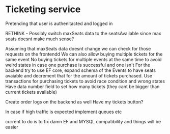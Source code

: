 # Ticketing service

Pretending that user is authenitacted and logged in

RETHINK - Possibly switch maxSeats data to the seatsAvailable since max seats doesnt make much sense?

Assuming that maxSeats data doesnt change we can check for those requests on the frontendd
We can also allow buying multiple tickets for the same event
No buying tickets for multiple events at the same time to avoid weird states in case one purchase is successful and one isn't
For the backend try to use EF core, expand schema of the Events to have seats avaiable and decrement that for the amount of tickets purchased.
Use transactions for purchasing tickets to avoid race condition and wrong states
Have data number field to set how many tickets (they cant be bigger than current tickets available)

Create order logs on the backend as well
Have my tickets button?

In case if high traffic is expected implement queues etc

current to do is to fix damn EF and MYSQL compatibility and things will be easier